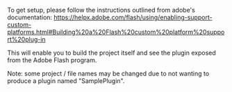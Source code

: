 To get setup, please follow the instructions outlined from adobe's documentation: https://helpx.adobe.com/flash/using/enabling-support-custom-platforms.html#Building%20a%20Flash%20custom%20platform%20support%20plug-in

This will enable you to build the project itself and see the plugin exposed from the Adobe Flash program.  

Note: some project / file names may be changed due to not wanting to produce a plugin named "SamplePlugin".